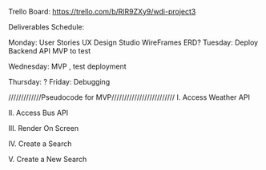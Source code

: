 Trello Board: https://trello.com/b/RlR9ZXy9/wdi-project3

Deliverables Schedule:

Monday:
  User Stories
  UX Design Studio
  WireFrames
  ERD?
Tuesday:
  Deploy Backend API MVP to test

Wednesday:
  MVP , test deployment

Thursday:
  ?
Friday:
  Debugging

/////////////Pseudocode for MVP/////////////////////////
I. Access Weather API

II. Access Bus API

III. Render On Screen

IV. Create a Search

V. Create a New Search
